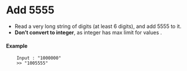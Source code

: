 # Add 5555

- Read a very long string of digits (at least 6 digits), and add 5555 to it.
- **Don’t convert to integer**, as integer has max limit for values .
#### Example
```
    Input : "1000000"
    >> "1005555"
```
